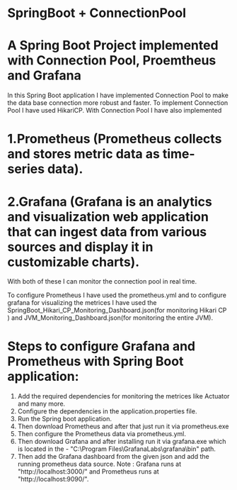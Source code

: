 # SpringBoot + ConnectionPool
# A Spring Boot Project implemented with Connection Pool, Proemtheus and Grafana
In this Spring Boot application I have implemented Connection Pool to make the data base connection more robust and faster. To implement Connection Pool I have used HikariCP.
With Connection Pool I have also implemented 
# 1.Prometheus (Prometheus collects and stores metric data as time-series data).
# 2.Grafana (Grafana is an analytics and visualization web application that can ingest data from various sources and display it in customizable charts).
With both of these I can monitor the connection pool in real time. 

To configure Prometheus I have used the prometheus.yml and to configure grafana for visualizing the metrices I have used the SpringBoot_Hikari_CP_Monitoring_Dashboard.json(for monitoring Hikari CP ) and JVM_Monitoring_Dashboard.json(for monitoring the entire JVM).
# Steps to configure Grafana and Prometheus with Spring Boot application:
1. Add the required dependencies for monitoring the metrices like Actuator and many more.
2. Configure the dependencies in the application.properties file.
3. Run the Spring boot application.
4. Then download Prometheus and after that just run it via prometheus.exe
5. Then configure the Prometheus data via prometheus.yml.
6. Then download Grafana and after installing run it via grafana.exe which is located in the - "C:\Program Files\GrafanaLabs\grafana\bin" path.
7. Then add the Grafana dashboard from the given json and add the running prometheus data source.
Note : Grafana runs at "http://localhost:3000/" and Prometheus runs at "http://localhost:9090/".
   


